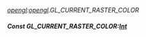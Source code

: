 _[opengl](../../modules/opengl/opengl-module.md):[opengl](../../modules/opengl/opengl-module.md).GL\_CURRENT\_RASTER\_COLOR_
##### Const GL\_CURRENT\_RASTER\_COLOR:[Int](../../modules/wonkey/wonkey-types-int.md)
